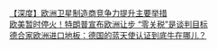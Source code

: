   
[【深度】欧洲卫星制造商竞争力提升主要举措](http://www.dianyue.me/archives/875/9a35fsa22af35r9w/)  
[欧美暂时停火！特朗普宣布欧洲让步 “零关税”是谈判目标](http://www.dianyue.me/archives/603/4eshb8jzm17jfksw/)  
[德合家欧洲进口地板：德国的蓝天使认证到底牛在哪儿？](http://www.dianyue.me/archives/922/gwj6inf60wahyy6y/)